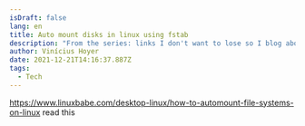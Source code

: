 ```yaml
---
isDraft: false
lang: en
title: Auto mount disks in linux using fstab
description: "From the series: links I don't want to lose so I blog about them badly!"
author: Vinícius Hoyer
date: 2021-12-21T14:16:37.887Z
tags:
  - Tech
---
```

https://www.linuxbabe.com/desktop-linux/how-to-automount-file-systems-on-linux read this